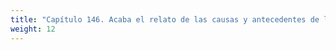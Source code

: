 ```yaml
---
title: "Capítulo 146. Acaba el relato de las causas y antecedentes de la Guerra del Peloponeso."
weight: 12
---
```

